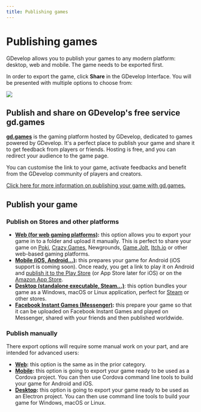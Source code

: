 ```yaml
---
title: Publishing games
---
```

# Publishing games

GDevelop allows you to publish your games to any modern platform: desktop, web and mobile. The game needs to be exported first.

In order to export the game, click **Share** in the GDevelop Interface. You will be presented with multiple options to choose from:

![](/gdevelop5/sharegame.gif)

## Publish and share on GDevelop's free service gd.games

**[gd.games](https://gd.games)** is the gaming platform hosted by GDevelop, dedicated to games powered by GDevelop.
It's a perfect place to publish your game and share it to get feedback from players or friends. Hosting is free, and you can redirect your audience to the game page.

You can customise the link to your game, activate feedbacks and benefit from the GDevelop community of players and creators.

[Click here for more information on publishing your game with gd.games.](/gdevelop5/publishing/web)

## Publish your game

### Publish on Stores and other platforms

  * **[Web (for web gaming platforms)](/gdevelop5/publishing/html5_game_in_a_local_folder):**  this option allows you to export your game in to a folder and upload it manually. This is perfect to share your game on [Poki](./poki), [Crazy Games](./crazy-games), Newgrounds, [Game Jolt](/gdevelop5/publishing/publishing-to-gamejolt-store), [Itch.io](/gdevelop5/publishing/publishing-to-itch-io) or other web-based gaming platforms.
  * **[Mobile (iOS, Android...)](/gdevelop5/publishing/android_and_ios):** this prepares your game for Android (iOS support is coming soon). Once ready, you get a link to play it on Android and [publish it to the Play Store](/gdevelop5/publishing/android_and_ios/play-store) (or App Store later for iOS) or on the [Amazon App Store](/gdevelop5/publishing/publishing-to-amazon-app-store).
  * **[Desktop (standalone executable, Steam...)](/gdevelop5/publishing/windows-macos-linux)**: this option bundles your game as a Windows, macOS or Linux application, perfect for [Steam](/gdevelop5/publishing/publish-to-steam) or other stores.
 * **[Facebook Instant Games (Messenger)](/gdevelop5/publishing/publishing-to-facebook-instant-games):** this prepare your game so that it can be uploaded on Facebook Instant Games and played on Messenger, shared with your friends and then published worldwide.

### Publish manually

There export options will require some manual work on your part, and are intended for advanced users:

 * **[Web](/gdevelop5/publishing/html5_game_in_a_local_folder):**  this option is the same as in the prior category.
 * **[Mobile](/gdevelop5/publishing/android_and_ios_with_cordova):** this option is going to export your game ready to be used as a Cordova project. You can then use Cordova command line tools to build your game for Android and iOS.
 * **[Desktop](/gdevelop5/publishing/windows-macos-linux-with-electron):** this option is going to export your game ready to be used as an Electron project. You can then use command line tools to build your game for Windows, macOS or Linux.
